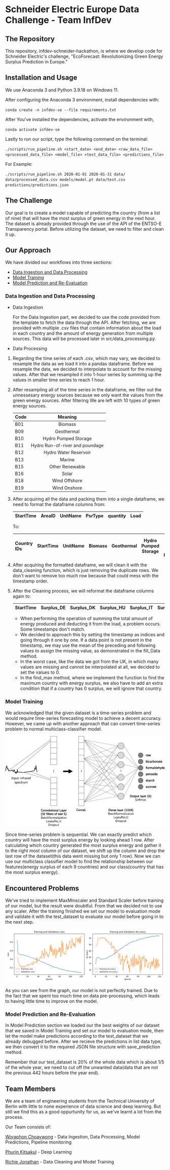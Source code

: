 # Schneider Electric Europe Data Challenge - Team InfDev

## The Repository
This repository, infdev-schneider-hackathon, is where we develop code for Schneider Electric's challenge, "EcoForecast: Revolutionizing Green Energy Surplus Prediction in Europe."

## Installation and Usage
We use Anaconda 3 and Python 3.9.18 on Windows 11.

After configuring the Anaconda 3 environment, install dependencies with:

`conda create -n infdev-se --file requirements.txt`

After You've installed the dependencies, activate the environment with,

`conda activate infdev-se`

Lastly to run our script, type the following command on the terminal:

`./scripts/run_pipeline.sh <start_date> <end_date> <raw_data_file> <processed_data_file> <model_file> <test_data_file> <predictions_file>`

For Example: 

`./scripts/run_pipeline.sh 2020-01-01 2020-01-31 data/ data/processed_data.csv models/model.pt data/test.csv predictions/predictions.json`

## The Challenge

Our goal is to create a model capable of predicting the country (from a list of nine) that will have the most surplus of green energy in the next hour. The dataset is already provided through the use of the API of the ENTSO-E Transparency portal. Before utilizing the dataset, we need to filter and clean it up.

## Our Approach

We have divided our workflows into three sections:

* [Data Ingestion and Data Processing](#data-ingestion-and-data-processing)
* [Model Training](#model-training)
* [Model Prediction and Re-Evaluation](#model-prediction-and-re-evaluation)

### Data Ingestion and Data Processing <a name="data-ingestion-and-data-processing"></a>

* Data Ingestion

    For the Data Ingestion part, we decided to use the code provided from the template to fetch the data through the API. After fetching, we are provided with multiple .csv files that contain information about the load in each country and the amount of energy generation from multiple sources. This data will be processed later in src/data_processing.py.

* Data Processing

1. Regarding the time series of each .csv, which may vary, we decided to resample the data as we load it into a pandas dataframe. Before we resample the data, we decided to interpolate to account for the missing values. After that we resampled it into 1-hour series by summing up the values in smaller time series to reach 1 hour. 


2. After resampling all of the time series in the dataframe, we filter out the unnessesary energy sources because we only want the values from the green energy sources. After filtering We are left with 10 types of green energy sources.

    | Code        | Meaning           |
    | ------------- |:-------------:|
    | B01      | Biomass |
    | B09      | Geothermal      | 
    | B10 | Hydro Pumped Storage     | 
    | B11     | Hydro Run-of-river and poundage |
    | B12     | Hydro Water Reservoir |
    | B13      | Marine |
    | B15      | Other Renewable |
    | B16      | Solar |
    | B18      | Wind Offshore |
    | B19      | Wind Onshore |

3. After acquiring all the data and packing them into a single dataframe, we need to format the dataframe columns from:


    | StartTime        | AreaID           | UnitName        | PsrType           | quantity        | Load           |
    | ------------- |:-------------:|:-------------:|:-------------:|:-------------:|:-------------:|

    To:

    | Country IDs        | StartTime           | UnitName        | Biomass           | Geothermal        | Hydro Pumped Storage           | Hydro Run-of-river and poundage        | Hydro Water Reservoir           | Marine        | Other Renewable           | Solar        | Wind Offshore           | Wind Onshore        | Load           |
    | ------------- |:-------------:|:-------------:|:-------------:|:-------------:|:-------------:|:-------------:|:-------------:|:-------------:|:-------------:|:-------------:|:-------------:|:-------------:|:-------------:|


4. After acquiring the formatted dataframe, we will clean it with the data_cleaning function, which is just removing the duplicate rows. We don't want to remove too much row because that could mess with the timestamp order.


5. After the Cleaning process, we will reformat the dataframe columns again to:

    | StartTime        | Surplus_DE           | Surplus_DK        | Surplus_HU           | Surplus_IT        | Surplus_NL           | Surplus_PO        | Surplus_SE           | Surplus_SP        | Surplus_UK        | Surplus_Max           |
    | ------------- |:-------------:|:-------------:|:-------------:|:-------------:|:-------------:|:-------------:|:-------------:|:-------------:|:-------------:|:-------------:|

    - When performing the operation of summing the total amount of energy produced and deducting it from the load, a problem occurs. Some timestamps don't match.
    - We decided to approach this by setting the timestamp as indices and going through it one by one. If a data point is not present in the timestamp, we may use the mean of the preceding and following values to assign the missing value, as demonstrated in the fill_Data method.
    - In the worst case, like the data we got from the UK, in which many values are missing and cannot be interpolated at all, we decided to set the values to 0.
    - In the find_max method, where we implement the function to find the maximum country with energy surplus, we also have to add an extra condition that if a country has 0 surplus, we will ignore that country.

### Model Training <a name="model-training"></a>

We acknowledged that the given dataset is a time-series problem and would require time-series forecasting model to achieve a decent accuracy. However, we came up with another approach that can convert time-series problem to normal multiclass-classifier model.

![Multiclass neural Network](https://github.com/phoori12/infdev-schneider-hackathon/blob/main/image/cnn_multiclss.png)

Since time-series problem is sequential. We can exactly predict which country will have the most surplus energy  by looking ahead 1 row. After calculating which country generated the most surplus energy and gather it to the right most column of our dataset, we shift up the column and drop the last row of the dataset(this data went missing but only 1 row). Now we can use our multiclass classifier model to find the relationship between our features(energy surplus of each 9 countries) and our class(country that has the most surplus energy). 

## Encountered Problems

We've tried to implement MaxMinscaler and Standard Scaler before training of our model, but the result were doubtful. From that we decided not to use any scaler. After the training finished we set our model to evaluation mode and validate it with the test_dataset to evaluate our model before going in to the next step.

![Training Validation loss and accruracy](https://github.com/phoori12/infdev-schneider-hackathon/blob/main/image/Figure_1.png)

As you can see from the graph, our model is not perfectly trained. Due to the fact that we spent too much time on data pre-processing, which leads to having little time to improve on the model.

### Model Prediction and Re-Evaluation <a name="model-prediction-and-re-evaluation"></a>

In Model Prediction section we loaded our the best weights of our dataset that we saved in Model Training and set our model to evaluation mode, then let the model make predictions according to the test_dataset that we already debugged before. After we recieve the predictions in list data type, we then convert it to the required JSON file structure with save_prediction method.

Remember that our test_dataset is 20% of the whole data which is about 1/5 of the whole year, we need to cut off the unwanted data(data that are not the previous 442 hours before the year end).
    
## Team Members

We are a team of engineering students from the Technical University of Berlin with little to none experience of data science and deep learning. But still we find this as a good oppurtunity for us, as we've learnt a lot from the process.

Our Team consists of:

[Woraphon Choaywong](https://github.com/phoori12) - Data Ingestion, Data Processing, Model Predictions, Pipeline monitoring

[Phurin Kitsakul](https://github.com/Bright8787) - Deep Learning

[Richie Jonathan](https://github.com/rjrichie) - Data Cleaning and Model Training